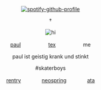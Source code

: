   <div align="center">
  
[![spotify-github-profile](https://spotify-github-profile.kittinanx.com/api/view?uid=31kskepfn2b7m6iayvllhcnnzmwu&cover_image=true&theme=novatorem&show_offline=true&background_color=ffffff&interchange=true&bar_color=8f8f8f&bar_color_cover=true)](https://spotify-github-profile.kittinanx.com/api/view?uid=31kskepfn2b7m6iayvllhcnnzmwu&redirect=true)

†

![hi](https://files.catbox.moe/xx0m8a.png)

[paul](https://github.com/schmyt)　　　　　 [tex](https://github.com/eternalaeon)　　　　　 me

paul ist geistig krank und stinkt

#skaterboys

[rentry](https://rentry.co/snakelias)　　　　[neospring](https://neospring.org/@dratio)　　　　[ata](https://snakelias.atabook.org)
